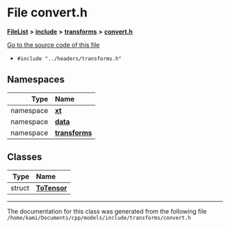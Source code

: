

# File convert.h



[**FileList**](files.md) **>** [**include**](dir_d44c64559bbebec7f509842c48db8b23.md) **>** [**transforms**](dir_de1d6215dd8b8d2c901daadc91a23b6e.md) **>** [**convert.h**](convert_8h.md)

[Go to the source code of this file](convert_8h_source.md)



* `#include "../headers/transforms.h"`













## Namespaces

| Type | Name |
| ---: | :--- |
| namespace | [**xt**](namespacext.md) <br> |
| namespace | [**data**](namespacext_1_1data.md) <br> |
| namespace | [**transforms**](namespacext_1_1data_1_1transforms.md) <br> |


## Classes

| Type | Name |
| ---: | :--- |
| struct | [**ToTensor**](structxt_1_1data_1_1transforms_1_1ToTensor.md) <br> |



















































------------------------------
The documentation for this class was generated from the following file `/home/kami/Documents/cpp/models/include/transforms/convert.h`

